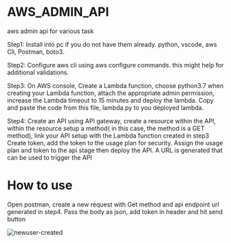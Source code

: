 # AWS_ADMIN_API
aws admin api for various task

Step1:
Install into pc if you do not have them already.
python, vscode, aws Cli, Postman, boto3.


Step2:
Configure aws cli using aws configure commands. this might help for additional validations.


Step3:
On AWS console, Create a Lambda function, choose python3.7 when creating your Lambda function, attach the appropriate admin permission, increase the Lambda timeout to 15 minutes and deploy the lambda.
Copy and paste the code from this file, lambda.py to you deployed lambda.


Step4:
Create an API using API gateway, create a resource within the API, within the resource setup a method( in this case, the method is a GET method), link your API setup with the Lambda function created in step3
Create token, add the token to the usage plan for security.
Assign the usage plan and token to the api stage then deploy the API.
A URL is generated that can be used to trigger the API


How to use
==================
Open postman, create a new request with Get method and api endpoint url generated in step4.
Pass the body as json, add token in header and hit send button


![newuser-created](https://user-images.githubusercontent.com/126528702/221946239-5bf06b5c-5720-407a-b5d4-b58ffbb61380.PNG)
